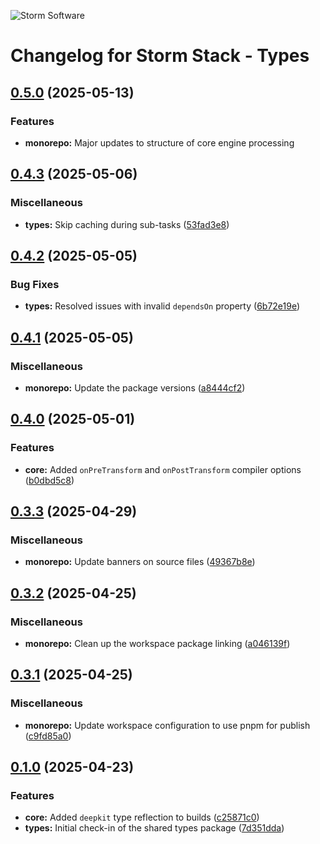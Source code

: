![Storm Software](https://public.storm-cdn.com/brand-banner.png)

# Changelog for Storm Stack - Types

## [0.5.0](https://github.com/storm-software/storm-stack/releases/tag/types%400.5.0) (2025-05-13)

### Features

- **monorepo:** Major updates to structure of core engine processing

## [0.4.3](https://github.com/storm-software/storm-stack/releases/tag/types%400.4.3) (2025-05-06)

### Miscellaneous

- **types:** Skip caching during sub-tasks
  ([53fad3e8](https://github.com/storm-software/storm-stack/commit/53fad3e8))

## [0.4.2](https://github.com/storm-software/storm-stack/releases/tag/types%400.4.2) (2025-05-05)

### Bug Fixes

- **types:** Resolved issues with invalid `dependsOn` property
  ([6b72e19e](https://github.com/storm-software/storm-stack/commit/6b72e19e))

## [0.4.1](https://github.com/storm-software/storm-stack/releases/tag/types%400.4.1) (2025-05-05)

### Miscellaneous

- **monorepo:** Update the package versions
  ([a8444cf2](https://github.com/storm-software/storm-stack/commit/a8444cf2))

## [0.4.0](https://github.com/storm-software/storm-stack/releases/tag/types%400.4.0) (2025-05-01)

### Features

- **core:** Added `onPreTransform` and `onPostTransform` compiler options
  ([b0dbd5c8](https://github.com/storm-software/storm-stack/commit/b0dbd5c8))

## [0.3.3](https://github.com/storm-software/storm-stack/releases/tag/types%400.3.3) (2025-04-29)

### Miscellaneous

- **monorepo:** Update banners on source files
  ([49367b8e](https://github.com/storm-software/storm-stack/commit/49367b8e))

## [0.3.2](https://github.com/storm-software/storm-stack/releases/tag/types%400.3.2) (2025-04-25)

### Miscellaneous

- **monorepo:** Clean up the workspace package linking
  ([a046139f](https://github.com/storm-software/storm-stack/commit/a046139f))

## [0.3.1](https://github.com/storm-software/storm-stack/releases/tag/types%400.3.1) (2025-04-25)

### Miscellaneous

- **monorepo:** Update workspace configuration to use pnpm for publish
  ([c9fd85a0](https://github.com/storm-software/storm-stack/commit/c9fd85a0))

## [0.1.0](https://github.com/storm-software/storm-stack/releases/tag/types%400.1.0) (2025-04-23)

### Features

- **core:** Added `deepkit` type reflection to builds
  ([c25871c0](https://github.com/storm-software/storm-stack/commit/c25871c0))
- **types:** Initial check-in of the shared types package
  ([7d351dda](https://github.com/storm-software/storm-stack/commit/7d351dda))
